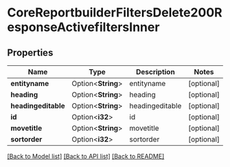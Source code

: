 # CoreReportbuilderFiltersDelete200ResponseActivefiltersInner

## Properties

Name | Type | Description | Notes
------------ | ------------- | ------------- | -------------
**entityname** | Option<**String**> | entityname | [optional]
**heading** | Option<**String**> | heading | [optional]
**headingeditable** | Option<**String**> | headingeditable | [optional]
**id** | Option<**i32**> | id | [optional]
**movetitle** | Option<**String**> | movetitle | [optional]
**sortorder** | Option<**i32**> | sortorder | [optional]

[[Back to Model list]](../README.md#documentation-for-models) [[Back to API list]](../README.md#documentation-for-api-endpoints) [[Back to README]](../README.md)


